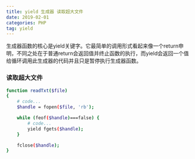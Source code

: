 ```yaml
---
title: yield 生成器 读取超大文件
date: 2019-02-01 
categories: PHP
tag: yield
---
```

生成器函数的核心是yield关键字。它最简单的调用形式看起来像一个return申明，不同之处在于普通return会返回值并终止函数的执行，而yield会返回一个值给循环调用此生成器的代码并且只是暂停执行生成器函数。

### 读取超大文件

``` bash
function readTxt($file)
{
    # code...
    $handle = fopen($file, 'rb');

    while (feof($handle)===false) {
        # code...
        yield fgets($handle);
    }

    fclose($handle);
}

```